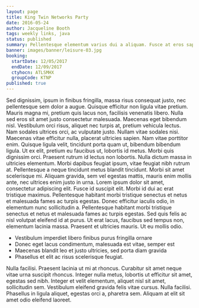 ```yaml
---
layout: page
title: King Twin Networks Party
date: 2016-05-24
author: Jacqueline Booth
tags: weekly links, java
status: published
summary: Pellentesque elementum varius dui a aliquam. Fusce at eros sapien.
banner: images/banner/leisure-03.jpg
booking:
  startDate: 12/05/2017
  endDate: 12/09/2017
  ctyhocn: ATLSMHX
  groupCode: KTNP
published: true
---
```

Sed dignissim, ipsum in finibus fringilla, massa risus consequat justo, nec pellentesque sem dolor a augue. Quisque efficitur non ligula vitae pretium. Mauris magna mi, pretium quis lacus non, facilisis venenatis libero. Nulla sed eros sit amet justo consectetur malesuada. Maecenas eget bibendum nisl. Vestibulum orci risus, aliquet nec turpis at, pretium vehicula lectus. Nam sodales ultrices orci, ac vulputate justo. Nullam vitae sodales nisi. Maecenas vitae efficitur nulla, placerat ultricies sapien. Nam vitae porttitor enim. Quisque ligula velit, tincidunt porta quam ut, bibendum bibendum ligula. Ut ex elit, pretium eu faucibus ut, lobortis id metus. Morbi quis dignissim orci. Praesent rutrum id lectus non lobortis. Nulla dictum massa in ultricies elementum. Morbi dapibus feugiat ipsum, vitae feugiat nibh rutrum at.
Pellentesque a neque tincidunt metus blandit tincidunt. Morbi sit amet scelerisque mi. Aliquam gravida, sem vel egestas mattis, mauris enim mollis ante, nec ultrices enim justo in urna. Lorem ipsum dolor sit amet, consectetur adipiscing elit. Fusce id suscipit elit. Morbi id dui ac erat tristique maximus. Pellentesque habitant morbi tristique senectus et netus et malesuada fames ac turpis egestas. Donec efficitur iaculis odio, in elementum nunc sollicitudin a. Pellentesque habitant morbi tristique senectus et netus et malesuada fames ac turpis egestas. Sed quis felis ac nisl volutpat eleifend id at purus. Ut erat lacus, faucibus sed tempus non, elementum lacinia massa. Praesent et ultricies mauris. Ut eu mollis odio.

* Vestibulum imperdiet libero finibus purus fringilla ornare
* Donec eget lacus condimentum, malesuada est vitae, semper est
* Maecenas blandit leo et justo ultricies, sed porta diam gravida
* Phasellus et elit ac risus scelerisque feugiat.

Nulla facilisi. Praesent lacinia ut mi at rhoncus. Curabitur sit amet neque vitae urna suscipit rhoncus. Integer nulla metus, lobortis ut efficitur sit amet, egestas sed nibh. Integer et velit elementum, aliquet nisl sit amet, sollicitudin sem. Vestibulum eleifend gravida felis vitae cursus. Nulla facilisi. Phasellus in ligula aliquet, egestas orci a, pharetra sem. Aliquam at elit sit amet odio eleifend laoreet.
